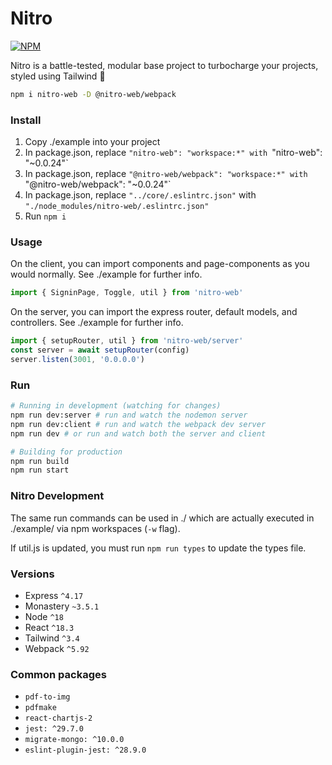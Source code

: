 # Nitro

[![NPM](https://img.shields.io/npm/v/nitro-web.svg)](https://www.npmjs.com/package/nitro-web)

Nitro is a battle-tested, modular base project to turbocharge your projects, styled using Tailwind 🚀

```bash
npm i nitro-web -D @nitro-web/webpack
```

### Install

1. Copy ./example into your project
2. In package.json, replace `"nitro-web": "workspace:*" with `"nitro-web": "~0.0.24"`
3. In package.json, replace `"@nitro-web/webpack": "workspace:*" with `"@nitro-web/webpack": "~0.0.24"`
4. In package.json, replace `"../core/.eslintrc.json"` with `"./node_modules/nitro-web/.eslintrc.json"`
5. Run `npm i`

### Usage

On the client, you can import components and page-components as you would normally. See ./example for further info.

```javascript
import { SigninPage, Toggle, util } from 'nitro-web'
```

On the server, you can import the express router, default models, and controllers. See ./example for further info.

```javascript
import { setupRouter, util } from 'nitro-web/server'
const server = await setupRouter(config)
server.listen(3001, '0.0.0.0')
```

### Run

```bash
# Running in development (watching for changes)
npm run dev:server # run and watch the nodemon server
npm run dev:client # run and watch the webpack dev server
npm run dev # or run and watch both the server and client

# Building for production
npm run build
npm run start
```

### Nitro Development

The same run commands can be used in ./ which are actually executed in ./example/ via npm workspaces (`-w` flag).

If util.js is updated, you must run `npm run types` to update the types file.

### Versions

- Express `^4.17`
- Monastery `~3.5.1`
- Node `^18`
- React `^18.3`
- Tailwind `^3.4`
- Webpack `^5.92`

### Common packages

- `pdf-to-img`
- `pdfmake`
- `react-chartjs-2`
- `jest: ^29.7.0`
- `migrate-mongo: ^10.0.0`
- `eslint-plugin-jest: ^28.9.0`
